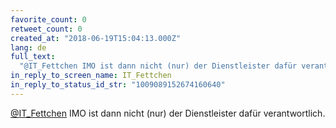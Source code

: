 ```yaml
---
favorite_count: 0
retweet_count: 0
created_at: "2018-06-19T15:04:13.000Z"
lang: de
full_text:
  "@IT_Fettchen IMO ist dann nicht (nur) der Dienstleister dafür verantwortlich."
in_reply_to_screen_name: IT_Fettchen
in_reply_to_status_id_str: "1009089152674160640"
---
```


[@IT_Fettchen](https://twitter.com/IT_Fettchen) IMO ist dann nicht (nur) der
Dienstleister dafür verantwortlich.
